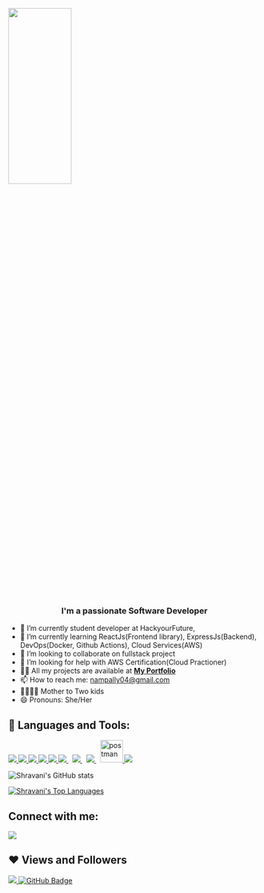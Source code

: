 
<a href="#"><img width="50%" height="30%" src="https://user-images.githubusercontent.com/72955349/174216427-8408e1f7-8055-4be3-a7a3-1846139612ee.png" height="175px"/></a>

<h3 align="center">I'm a passionate Software Developer</h3>

- 🔭 I’m currently student developer at HackyourFuture,
- 🌱 I’m currently learning ReactJs(Frontend library), ExpressJs(Backend), DevOps(Docker, Github Actions), Cloud Services(AWS)
- 👯 I’m looking to collaborate on fullstack project
- 🤔 I’m looking for help with AWS Certification(Cloud Practioner)
- 👨‍💻 All my projects are available at **[My Portfolio](https://github.com/shravanipagilla/)**
- 📫 How to reach me: nampally04@gmail.com
- 👨‍👩‍👧‍👧 Mother to Two kids
- 😄 Pronouns: She/Her

## 🚀 Languages and Tools:

<p align="left">
<a href="https://reactjs.org/" target="_blank"> <img src="https://img.icons8.com/color/48/000000/react-native.png"/> </a>
<a href="https://developer.mozilla.org/en-US/docs/Web/JavaScript" target="_blank"> <img src="https://img.icons8.com/color/48/000000/javascript.png"/> </a> 
<a href="https://www.w3.org/html/" target="_blank"> <img src="https://img.icons8.com/color/48/000000/html-5.png"/> </a> 
<a href="https://www.w3schools.com/css/" target="_blank"> <img src="https://img.icons8.com/color/48/000000/css3.png"/> </a> 
<a href="https://getbootstrap.com" target="_blank"> <img src="https://img.icons8.com/color/48/000000/bootstrap.png"/> </a> 
<a style="padding-right:8px;" href="https://nodejs.org" target="_blank"> <img src="https://img.icons8.com/color/48/000000/nodejs.png"/> </a>
<a style="padding-right:8px;" href="https://visualstudio.microsoft.com/" target="_blank"> <img src="https://img.icons8.com/color/48/000000/c-sharp-logo-2.png"/> </a>  
<a style="padding-right:8px;" href="https://www.mysql.com/" target="_blank"> <img src="https://img.icons8.com/fluent/50/000000/mysql-logo.png"/> </a>
<a href="https://postman.com" target="_blank"> <img src="https://www.vectorlogo.zone/logos/getpostman/getpostman-icon.svg" alt="postman" width="45" height="45"/> </a>  
<a href="https://github.com/"><img src="https://img.icons8.com/color/48/000000/github--v1.png"/></a>
</p>

![Shravani's GitHub stats](https://github-readme-stats.vercel.app/api?username=shravanipagilla&show_icons=true&theme=radical)

<a href="https://github.com/shravanipagilla/github-readme-stats"><img alt="Shravani's Top Languages" src="https://github-readme-stats.vercel.app/api/top-langs/?username=shravanipagilla&langs_count=8&count_private=true&layout=compact&theme=react&hide_border=true&bg_color=0D1117" /></a>

## Connect with me:

<p align="left">

<a href = "https://www.linkedin.com/in/shravanipag"><img src="https://img.icons8.com/fluent/48/000000/linkedin.png"/></a>
  
## ❤ Views and Followers
<a href="https://github.com/shravanipagilla/github-profile-views-counter">
    <img src="https://komarev.com/ghpvc/?username=shravanipagilla">
</a>
<a href="https://github.com/shravanipagilla?tab=followers">
  <img src="https://img.shields.io/github/followers/shravanipagilla?label=Followers&style=social" alt="GitHub Badge">
</a>
